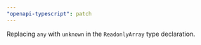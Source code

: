 ```yaml
---
"openapi-typescript": patch
---
```


Replacing `any` with `unknown` in the `ReadonlyArray` type declaration.
